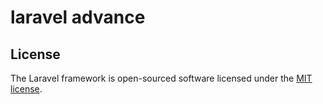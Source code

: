 # laravel advance

## License

The Laravel framework is open-sourced software licensed under the [MIT license](https://opensource.org/licenses/MIT).

